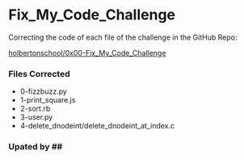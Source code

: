 # Fix_My_Code_Challenge
Correcting the code of each file of the challenge in the GitHub Repo:

[holbertonschool/0x00-Fix_My_Code_Challenge](https://github.com/holbertonschool/0x00-Fix_My_Code_Challenge)

### Files Corrected
* 0-fizzbuzz.py
* 1-print_square.js
* 2-sort.rb
* 3-user.py
* 4-delete_dnodeint/delete_dnodeint_at_index.c









### Upated by ## <Ugwoke levi>
